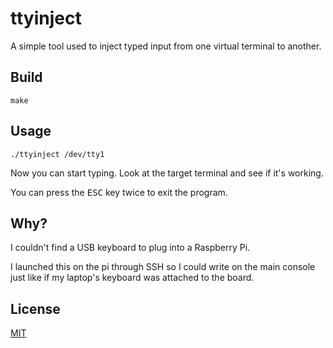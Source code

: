 # ttyinject

A simple tool used to inject typed input from one virtual terminal to another.

## Build

```
make
```

## Usage

```
./ttyinject /dev/tty1
```

Now you can start typing. Look at the target terminal and see if it's working.

You can press the <kbd>ESC</kbd> key twice to exit the program.

## Why?

I couldn't find a USB keyboard to plug into a Raspberry Pi.

I launched this on the pi through SSH so I could write on the main console just like if my laptop's keyboard was attached to the board.

## License

[MIT](http://opensource.org/licenses/MIT)

